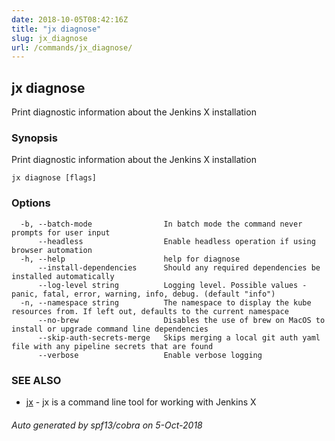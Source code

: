 ```yaml
---
date: 2018-10-05T08:42:16Z
title: "jx diagnose"
slug: jx_diagnose
url: /commands/jx_diagnose/
---
```

## jx diagnose

Print diagnostic information about the Jenkins X installation

### Synopsis

Print diagnostic information about the Jenkins X installation

```
jx diagnose [flags]
```

### Options

```
  -b, --batch-mode                In batch mode the command never prompts for user input
      --headless                  Enable headless operation if using browser automation
  -h, --help                      help for diagnose
      --install-dependencies      Should any required dependencies be installed automatically
      --log-level string          Logging level. Possible values - panic, fatal, error, warning, info, debug. (default "info")
  -n, --namespace string          The namespace to display the kube resources from. If left out, defaults to the current namespace
      --no-brew                   Disables the use of brew on MacOS to install or upgrade command line dependencies
      --skip-auth-secrets-merge   Skips merging a local git auth yaml file with any pipeline secrets that are found
      --verbose                   Enable verbose logging
```

### SEE ALSO

* [jx](/commands/jx/)	 - jx is a command line tool for working with Jenkins X

###### Auto generated by spf13/cobra on 5-Oct-2018
